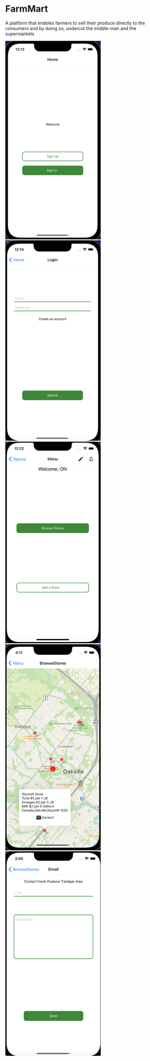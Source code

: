 # FarmMart
A platform that enables farmers to sell their produce directly to the consumers and by doing so, undercut the middle-man and the supermarkets


<img src="documentation/Landing Page.png" width="300"/><img src="documentation/Login.png" width="300"><img src="documentation/Logged in page.png" width="300"><img src="documentation/Browse Stores.png" width="300"/><img src="documentation/Send Message.png" width="300"/>
